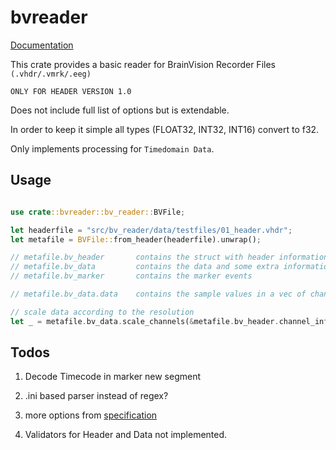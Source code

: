 # bvreader

[Documentation](https://docs.rs/bvreader)

This crate provides a basic reader for BrainVision Recorder Files `(.vhdr/.vmrk/.eeg)`

`ONLY FOR HEADER VERSION 1.0`

Does not include full list of options but is extendable.

In order to keep it simple all types (FLOAT32, INT32, INT16) convert to f32.

Only implements processing for `Timedomain Data`.

## Usage

```rust

use crate::bvreader::bv_reader::BVFile;

let headerfile = "src/bv_reader/data/testfiles/01_header.vhdr";
let metafile = BVFile::from_header(headerfile).unwrap();

// metafile.bv_header       contains the struct with header information
// metafile.bv_data         contains the data and some extra information
// metafile.bv_marker       contains the marker events

// metafile.bv_data.data    contains the sample values in a vec of channels, that each contain a vec of sample values as f32.

// scale data according to the resolution
let _ = metafile.bv_data.scale_channels(&metafile.bv_header.channel_info).unwrap();

```

## Todos

1. Decode Timecode in marker new segment

2. .ini based parser instead of regex?

3. more options from [specification](https://www.dpg.unipd.it/sites/dpg.unipd.it/files/Brainvision_Recorder.pdf)

4. Validators for Header and Data not implemented.